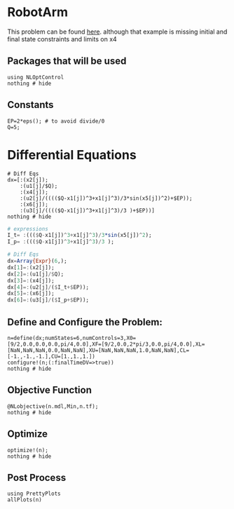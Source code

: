# RobotArm

This problem can be found [here](http://www.gpops2.com/Examples/RobotArm.html).
 although that example is missing initial and final state constraints and limits on x4


## Packages that will be used
```@example RobotArm
using NLOptControl
nothing # hide
```

## Constants
```@example RobotArm
EP=2*eps(); # to avoid divide/0
Q=5;
```

# Differential Equations

```@setup RobotArm
# Diff Eqs
dx=[:(x2[j]);
    :(u1[j]/$Q);
    :(x4[j]);
    :(u2[j]/(((($Q-x1[j])^3+x1[j]^3)/3*sin(x5[j])^2)+$EP));
    :(x6[j]);
    :(u3[j]/(((($Q-x1[j])^3+x1[j]^3)/3 )+$EP))]
nothing # hide
```
```julia
# expressions
I_t= :((($Q-x1[j])^3+x1[j]^3)/3*sin(x5[j])^2);
I_p= :((($Q-x1[j])^3+x1[j]^3)/3 );

# Diff Eqs
dx=Array{Expr}(6,);
dx[1]=:(x2[j]);
dx[2]=:(u1[j]/$Q);
dx[3]=:(x4[j]);
dx[4]=:(u2[j]/($I_t+$EP));
dx[5]=:(x6[j]);
dx[6]=:(u3[j]/($I_p+$EP));
```


## Define and Configure the Problem:
```@example RobotArm
n=define(dx;numStates=6,numControls=3,X0=[9/2,0.0,0.0,0.0,pi/4,0.0],XF=[9/2,0.0,2*pi/3,0.0,pi/4,0.0],XL=[NaN,NaN,NaN,0.0,NaN,NaN],XU=[NaN,NaN,NaN,1.0,NaN,NaN],CL=[-1.,-1.,-1.],CU=[1.,1.,1.])
configure!(n;(:finalTimeDV=>true))
nothing # hide
```

## Objective Function
```@example RobotArm
@NLobjective(n.mdl,Min,n.tf);
nothing # hide
```

## Optimize
```@example RobotArm
optimize!(n);
nothing # hide
```

## Post Process
```@example RobotArm
using PrettyPlots
allPlots(n)
```
